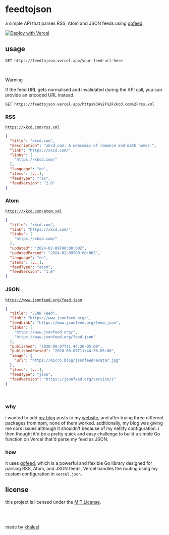# feedtojson
a simple API that parses RSS, Atom and JSON feeds using [gofeed](https://github.com/mmcdole/gofeed).

[![Deploy with Vercel](https://vercel.com/button)](https://vercel.com/new/clone?repository-url=https%3A%2F%2Fgithub.com%2Fkhalby786%2Ffeedtojson)

## usage

```
GET https://feedtojson.vercel.app/your-feed-url-here
```

<br>

> [!WARNING]  
> If the feed URL gets normalised and invalidated during the API call, you can provide an encoded URL instead.
> ```
> GET https://feedtojson.vercel.app/https%3A%2F%2Fxkcd.com%2Frss.xml
> ```

### RSS

[`https://xkcd.com/rss.xml`](https://xkcd.com/rss.xml)

```json
{
  "title": "xkcd.com",
  "description": "xkcd.com: A webcomic of romance and math humor.",
  "link": "https://xkcd.com/",
  "links": [
    "https://xkcd.com/"
  ],
  "language": "en",
  "items": [...],
  "feedType": "rss",
  "feedVersion": "2.0"
}
```

### Atom

[`https://xkcd.com/atom.xml`](https://xkcd.com/atom.xml)

```json
{
  "title": "xkcd.com",
  "link": "https://xkcd.com/",
  "links": [
    "https://xkcd.com/"
  ],
  "updated": "2024-02-09T00:00:00Z",
  "updatedParsed": "2024-02-09T00:00:00Z",
  "language": "en",
  "items": [...],
  "feedType": "atom",
  "feedVersion": "1.0"
}
```

### JSON

[`https://www.jsonfeed.org/feed.json`](https://www.jsonfeed.org/feed.json)

```json
{
  "title": "JSON Feed",
  "link": "https://www.jsonfeed.org/",
  "feedLink": "https://www.jsonfeed.org/feed.json",
  "links": [
    "https://www.jsonfeed.org/",
    "https://www.jsonfeed.org/feed.json"
  ],
  "published": "2020-08-07T11:44:36-05:00",
  "publishedParsed": "2020-08-07T11:44:36-05:00",
  "image": {
    "url": "https://micro.blog/jsonfeed/avatar.jpg"
  },
  "items": [...],
  "feedType": "json",
  "feedVersion": "https://jsonfeed.org/version/1"
}
```

<br>

### why

i wanted to add [my blog](https://blog.khaleelgibran.com) posts to my [website](https://khaleelgibran.com), and after trying three different packages from npm, none of them worked. additionally, my blog was giving me cors issues although it shouldn't because of my netlify configuration. i then thought it'd be a pretty quick and easy challenge to build a simple Go function on Vercel that'd parse my feed as JSON.

### how

it uses [gofeed](https://github.com/mmcdole/gofeed), which is  a powerful and flexible Go library designed for parsing RSS, Atom, and JSON feeds. Vercel handles the routing using my custom configuration in `vercel.json`.


## license

this project is licensed under the [MIT License](https://raw.githubusercontent.com/khalby786/feedtojson/master/LICENSE.md).

<br><br>

made by [khaleel](https://khaleelgibran.com)